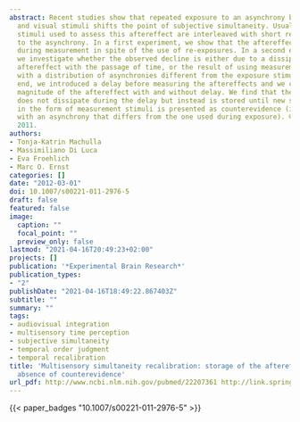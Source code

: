 ```yaml
---
abstract: Recent studies show that repeated exposure to an asynchrony between auditory
  and visual stimuli shifts the point of subjective simultaneity. Usually, the measurement
  stimuli used to assess this aftereffect are interleaved with short re-exposures
  to the asynchrony. In a first experiment, we show that the aftereffect declines
  during measurement in spite of the use of re-exposures. In a second experiment,
  we investigate whether the observed decline is either due to a dissipation of the
  aftereffect with the passage of time, or the result of using measurement stimuli
  with a distribution of asynchronies different from the exposure stimulus. To this
  end, we introduced a delay before measuring the aftereffects and we compared the
  magnitude of the aftereffect with and without delay. We find that the aftereffect
  does not dissipate during the delay but instead is stored until new sensory information
  in the form of measurement stimuli is presented as counterevidence (i.e., stimuli
  with an asynchrony that differs from the one used during exposure). © Springer-Verlag
  2011.
authors:
- Tonja-Katrin Machulla
- Massimiliano Di Luca
- Eva Froehlich
- Marc O. Ernst
categories: []
date: "2012-03-01"
doi: 10.1007/s00221-011-2976-5
draft: false
featured: false
image:
  caption: ""
  focal_point: ""
  preview_only: false
lastmod: "2021-04-16T20:49:23+02:00"
projects: []
publication: '*Experimental Brain Research*'
publication_types:
- "2"
publishDate: "2021-04-16T18:49:22.867403Z"
subtitle: ""
summary: ""
tags:
- audiovisual integration
- multisensory time perception
- subjective simultaneity
- temporal order judgment
- temporal recalibration
title: 'Multisensory simultaneity recalibration: storage of the aftereffect in the
  absence of counterevidence'
url_pdf: http://www.ncbi.nlm.nih.gov/pubmed/22207361 http://link.springer.com/10.1007/s00221-011-2976-5
---
```

{{< paper_badges "10.1007/s00221-011-2976-5" >}}
